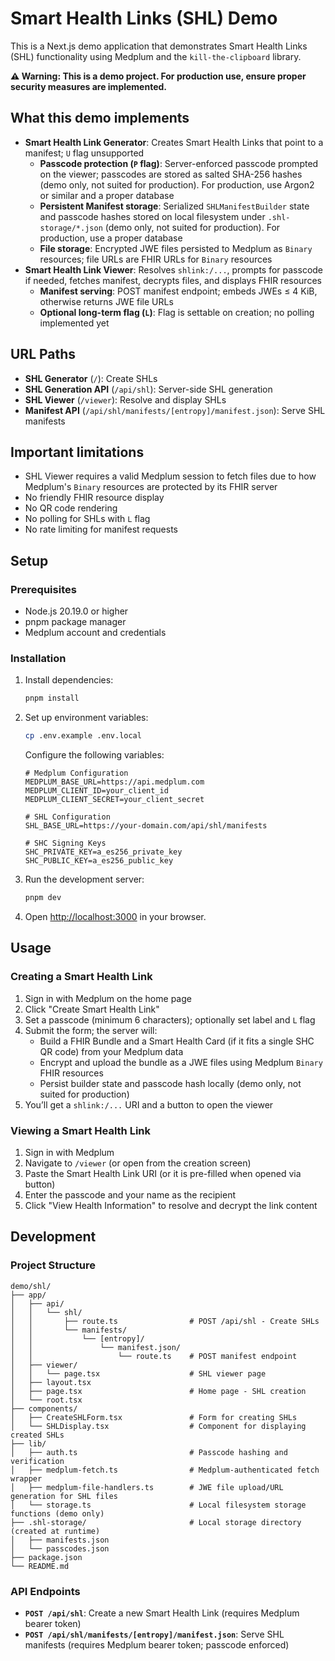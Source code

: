 # Smart Health Links (SHL) Demo

This is a Next.js demo application that demonstrates Smart Health Links (SHL) functionality using Medplum and the `kill-the-clipboard` library.

**⚠️ Warning: This is a demo project. For production use, ensure proper security measures are implemented.**

## What this demo implements

- **Smart Health Link Generator**: Creates Smart Health Links that point to a manifest; `U` flag unsupported
    - **Passcode protection (`P` flag)**: Server-enforced passcode prompted on the viewer; passcodes are stored as salted SHA-256 hashes (demo only, not suited for production). For production, use Argon2 or similar and a proper database
    - **Persistent Manifest storage**: Serialized `SHLManifestBuilder` state and passcode hashes stored on local filesystem under `.shl-storage/*.json` (demo only, not suited for production). For production, use a proper database
    - **File storage**: Encrypted JWE files persisted to Medplum as `Binary` resources; file URLs are FHIR URLs for `Binary` resources
- **Smart Health Link Viewer**: Resolves `shlink:/...`, prompts for passcode if needed, fetches manifest, decrypts files, and displays FHIR resources
    - **Manifest serving**: POST manifest endpoint; embeds JWEs ≤ 4 KiB, otherwise returns JWE file URLs
    - **Optional long-term flag (`L`)**: Flag is settable on creation; no polling implemented yet

## URL Paths

- **SHL Generator** (`/`): Create SHLs
- **SHL Generation API** (`/api/shl`): Server-side SHL generation
- **SHL Viewer** (`/viewer`): Resolve and display SHLs
- **Manifest API** (`/api/shl/manifests/[entropy]/manifest.json`): Serve SHL manifests

## Important limitations

- SHL Viewer requires a valid Medplum session to fetch files due to how Medplum's `Binary` resources are protected by its FHIR server
- No friendly FHIR resource display
- No QR code rendering
- No polling for SHLs with `L` flag
- No rate limiting for manifest requests

## Setup

### Prerequisites

- Node.js 20.19.0 or higher
- pnpm package manager
- Medplum account and credentials

### Installation

1. Install dependencies:
   ```bash
   pnpm install
   ```

2. Set up environment variables:
   ```bash
   cp .env.example .env.local
   ```

   Configure the following variables:
   ```env
   # Medplum Configuration
   MEDPLUM_BASE_URL=https://api.medplum.com
   MEDPLUM_CLIENT_ID=your_client_id
   MEDPLUM_CLIENT_SECRET=your_client_secret
   
   # SHL Configuration
   SHL_BASE_URL=https://your-domain.com/api/shl/manifests
   
   # SHC Signing Keys
   SHC_PRIVATE_KEY=a_es256_private_key
   SHC_PUBLIC_KEY=a_es256_public_key
   ```

3. Run the development server:
   ```bash
   pnpm dev
   ```

4. Open [http://localhost:3000](http://localhost:3000) in your browser.

## Usage

### Creating a Smart Health Link

1. Sign in with Medplum on the home page
2. Click "Create Smart Health Link"
3. Set a passcode (minimum 6 characters); optionally set label and `L` flag
4. Submit the form; the server will:
   - Build a FHIR Bundle and a Smart Health Card (if it fits a single SHC QR code) from your Medplum data
   - Encrypt and upload the bundle as a JWE files using Medplum `Binary` FHIR resources
   - Persist builder state and passcode hash locally (demo only, not suited for production)
5. You’ll get a `shlink:/...` URI and a button to open the viewer

### Viewing a Smart Health Link

1. Sign in with Medplum
2. Navigate to `/viewer` (or open from the creation screen)
3. Paste the Smart Health Link URI (or it is pre-filled when opened via button)
4. Enter the passcode and your name as the recipient
5. Click "View Health Information" to resolve and decrypt the link content

## Development

### Project Structure

```
demo/shl/
├── app/
│   ├── api/
│   │   └── shl/
│   │       ├── route.ts                # POST /api/shl - Create SHLs
│   │       └── manifests/
│   │           └── [entropy]/
│   │               └── manifest.json/
│   │                   └── route.ts    # POST manifest endpoint
│   ├── viewer/
│   │   └── page.tsx                    # SHL viewer page
│   ├── layout.tsx
│   ├── page.tsx                        # Home page - SHL creation
│   └── root.tsx
├── components/
│   ├── CreateSHLForm.tsx               # Form for creating SHLs
│   └── SHLDisplay.tsx                  # Component for displaying created SHLs
├── lib/
│   ├── auth.ts                         # Passcode hashing and verification
│   ├── medplum-fetch.ts                # Medplum-authenticated fetch wrapper
│   ├── medplum-file-handlers.ts        # JWE file upload/URL generation for SHL files
│   └── storage.ts                      # Local filesystem storage functions (demo only)
├── .shl-storage/                       # Local storage directory (created at runtime)
│   ├── manifests.json
│   └── passcodes.json
├── package.json
└── README.md
```

### API Endpoints

- **`POST /api/shl`**: Create a new Smart Health Link (requires Medplum bearer token)
- **`POST /api/shl/manifests/[entropy]/manifest.json`**: Serve SHL manifests (requires Medplum bearer token; passcode enforced)
